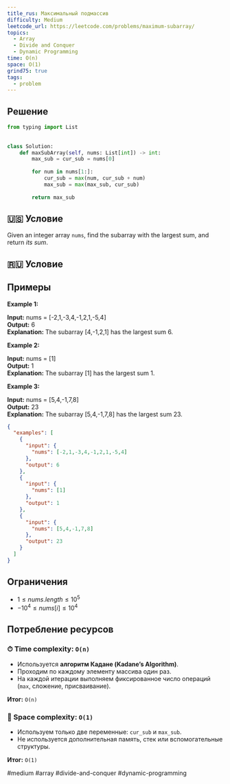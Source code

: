 ```yaml
---
title_rus: Максимальный подмассив
difficulty: Medium
leetcode_url: https://leetcode.com/problems/maximum-subarray/
topics:
  - Array
  - Divide and Conquer
  - Dynamic Programming
time: O(n)
space: O(1)
grind75: true
tags:
  - problem
---
```


## Решение

```python
from typing import List  
  
  
class Solution:  
    def maxSubArray(self, nums: List[int]) -> int:  
        max_sub = cur_sub = nums[0]  
  
        for num in nums[1:]:  
            cur_sub = max(num, cur_sub + num)  
            max_sub = max(max_sub, cur_sub)  
  
        return max_sub
```

## 🇺🇸 Условие

Given an integer array `nums`, find the subarray with the largest sum, and return _its sum_.

## 🇷🇺 Условие

<!-- Место для вставки перевода на русском языке -->

## Примеры

**Example 1:**

**Input:** nums = [-2,1,-3,4,-1,2,1,-5,4]  
**Output:** 6  
**Explanation:** The subarray [4,-1,2,1] has the largest sum 6.  

**Example 2:**

**Input:** nums = [1]  
**Output:** 1  
**Explanation:** The subarray [1] has the largest sum 1.  

**Example 3:**

**Input:** nums = [5,4,-1,7,8]  
**Output:** 23  
**Explanation:** The subarray [5,4,-1,7,8] has the largest sum 23.  

```json
{
  "examples": [
    {
      "input": {
        "nums": [-2,1,-3,4,-1,2,1,-5,4]
      },
      "output": 6
    },
    {
      "input": {
        "nums": [1]
      },
      "output": 1
    },
    {
      "input": {
        "nums": [5,4,-1,7,8]
      },
      "output": 23
    }
  ]
}
```

## Ограничения

- $1 \leq nums.length \leq 10^5$
- $-10^4 \leq nums[i] \leq 10^4$

## Потребление ресурсов
### ⏱ Time complexity: `O(n)`

- Используется **алгоритм Кадане (Kadane’s Algorithm)**.
- Проходим по каждому элементу массива один раз.  
- На каждой итерации выполняем фиксированное число операций (`max`, сложение, присваивание).

**Итог:** `O(n)`

### 🧠 Space complexity: `O(1)`

- Используем только две переменные: `cur_sub` и `max_sub`.  
- Не используется дополнительная память, стек или вспомогательные структуры.

**Итог:** `O(1)`

#medium #array #divide-and-conquer #dynamic-programming
